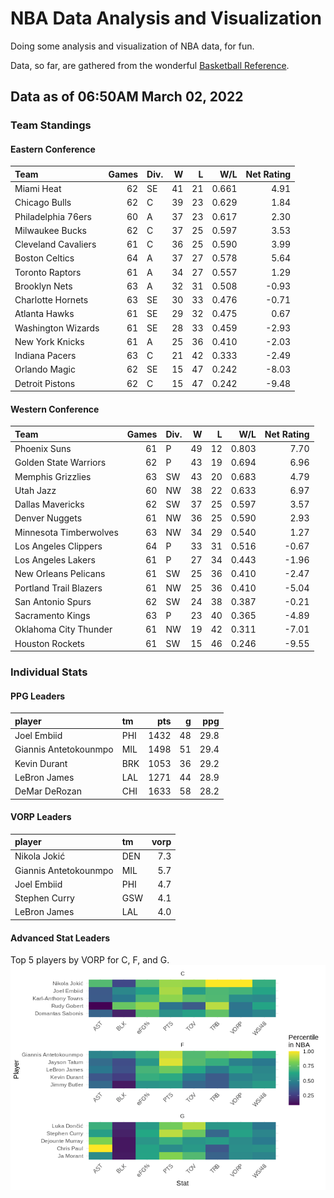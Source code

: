 # NBA Data Analysis and Visualization

Doing some analysis and visualization of NBA data, for fun.

Data, so far, are gathered from the wonderful [Basketball
Reference](https://www.basketball-reference.com/).

## Data as of 06:50AM March 02, 2022

### Team Standings

#### Eastern Conference

| Team                | Games | Div. |  W |  L |   W/L | Net Rating |
| :------------------ | ----: | :--- | -: | -: | ----: | ---------: |
| Miami Heat          |    62 | SE   | 41 | 21 | 0.661 |       4.91 |
| Chicago Bulls       |    62 | C    | 39 | 23 | 0.629 |       1.84 |
| Philadelphia 76ers  |    60 | A    | 37 | 23 | 0.617 |       2.30 |
| Milwaukee Bucks     |    62 | C    | 37 | 25 | 0.597 |       3.53 |
| Cleveland Cavaliers |    61 | C    | 36 | 25 | 0.590 |       3.99 |
| Boston Celtics      |    64 | A    | 37 | 27 | 0.578 |       5.64 |
| Toronto Raptors     |    61 | A    | 34 | 27 | 0.557 |       1.29 |
| Brooklyn Nets       |    63 | A    | 32 | 31 | 0.508 |     \-0.93 |
| Charlotte Hornets   |    63 | SE   | 30 | 33 | 0.476 |     \-0.71 |
| Atlanta Hawks       |    61 | SE   | 29 | 32 | 0.475 |       0.67 |
| Washington Wizards  |    61 | SE   | 28 | 33 | 0.459 |     \-2.93 |
| New York Knicks     |    61 | A    | 25 | 36 | 0.410 |     \-2.03 |
| Indiana Pacers      |    63 | C    | 21 | 42 | 0.333 |     \-2.49 |
| Orlando Magic       |    62 | SE   | 15 | 47 | 0.242 |     \-8.03 |
| Detroit Pistons     |    62 | C    | 15 | 47 | 0.242 |     \-9.48 |

#### Western Conference

| Team                   | Games | Div. |  W |  L |   W/L | Net Rating |
| :--------------------- | ----: | :--- | -: | -: | ----: | ---------: |
| Phoenix Suns           |    61 | P    | 49 | 12 | 0.803 |       7.70 |
| Golden State Warriors  |    62 | P    | 43 | 19 | 0.694 |       6.96 |
| Memphis Grizzlies      |    63 | SW   | 43 | 20 | 0.683 |       4.79 |
| Utah Jazz              |    60 | NW   | 38 | 22 | 0.633 |       6.97 |
| Dallas Mavericks       |    62 | SW   | 37 | 25 | 0.597 |       3.57 |
| Denver Nuggets         |    61 | NW   | 36 | 25 | 0.590 |       2.93 |
| Minnesota Timberwolves |    63 | NW   | 34 | 29 | 0.540 |       1.27 |
| Los Angeles Clippers   |    64 | P    | 33 | 31 | 0.516 |     \-0.67 |
| Los Angeles Lakers     |    61 | P    | 27 | 34 | 0.443 |     \-1.96 |
| New Orleans Pelicans   |    61 | SW   | 25 | 36 | 0.410 |     \-2.47 |
| Portland Trail Blazers |    61 | NW   | 25 | 36 | 0.410 |     \-5.04 |
| San Antonio Spurs      |    62 | SW   | 24 | 38 | 0.387 |     \-0.21 |
| Sacramento Kings       |    63 | P    | 23 | 40 | 0.365 |     \-4.89 |
| Oklahoma City Thunder  |    61 | NW   | 19 | 42 | 0.311 |     \-7.01 |
| Houston Rockets        |    61 | SW   | 15 | 46 | 0.246 |     \-9.55 |

### Individual Stats

#### PPG Leaders

| player                | tm  |  pts |  g |  ppg |
| :-------------------- | :-- | ---: | -: | ---: |
| Joel Embiid           | PHI | 1432 | 48 | 29.8 |
| Giannis Antetokounmpo | MIL | 1498 | 51 | 29.4 |
| Kevin Durant          | BRK | 1053 | 36 | 29.2 |
| LeBron James          | LAL | 1271 | 44 | 28.9 |
| DeMar DeRozan         | CHI | 1633 | 58 | 28.2 |

#### VORP Leaders

| player                | tm  | vorp |
| :-------------------- | :-- | ---: |
| Nikola Jokić          | DEN |  7.3 |
| Giannis Antetokounmpo | MIL |  5.7 |
| Joel Embiid           | PHI |  4.7 |
| Stephen Curry         | GSW |  4.1 |
| LeBron James          | LAL |  4.0 |

#### Advanced Stat Leaders

Top 5 players by VORP for C, F, and G.
![](README_files/figure-gfm/README-unnamed-chunk-7-1.png)<!-- -->
